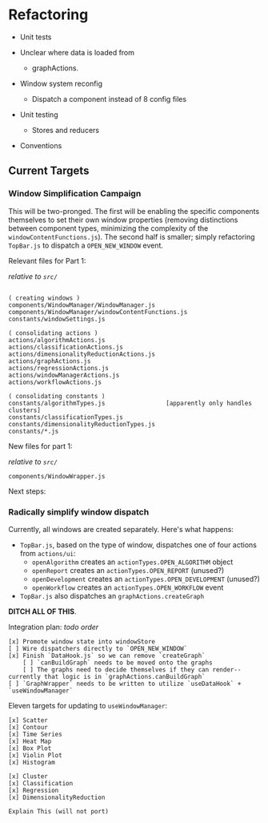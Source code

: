 # Refactoring

 - Unit tests
 - Unclear where data is loaded from
    - graphActions.


 - Window system reconfig
    - Dispatch a component instead of 8 config files
 - Unit testing
    - Stores and reducers
 - Conventions

## Current Targets

### Window Simplification Campaign

This will be two-pronged. The first will be enabling the specific components themselves to set their own window properties (removing distinctions between component types, minimizing the complexity of the `windowContentFunctions.js`). The second half is smaller; simply refactoring `TopBar.js` to dispatch a `OPEN_NEW_WINDOW` event.

Relevant files for Part 1:

*relative to `src/`*

```

( creating windows )
components/WindowManager/WindowManager.js
components/WindowManager/windowContentFunctions.js
constants/windowSettings.js

( consolidating actions )
actions/algorithmActions.js
actions/classificationActions.js
actions/dimensionalityReductionActions.js
actions/graphActions.js
actions/regressionActions.js
actions/windowManagerActions.js
actions/workflowActions.js

( consolidating constants )
constants/algorithmTypes.js                 [apparently only handles clusters]
constants/classificationTypes.js
constants/dimensionalityReductionTypes.js
constants/*.js

```

New files for part 1:

*relative to `src/`*

```
components/WindowWrapper.js
```

Next steps:

### Radically simplify window dispatch

Currently, all windows are created separately. Here's what happens:

 - `TopBar.js`, based on the type of window, dispatches one of four actions from `actions/ui`:
    - `openAlgorithm` creates an `actionTypes.OPEN_ALGORITHM` object
    - `openReport` creates an `actionTypes.OPEN_REPORT` (unused?)
    - `openDevelopment` creates an `actionTypes.OPEN_DEVELOPMENT` (unused?)
    - `openWorkflow` creates an `actionTypes.OPEN_WORKFLOW` event
 - `TopBar.js` also dispatches an `graphActions.createGraph`

 __DITCH ALL OF THIS__.

Integration plan: _todo order_

    [x] Promote window state into windowStore
    [ ] Wire dispatchers directly to `OPEN_NEW_WINDOW`
    [x] Finish `DataHook.js` so we can remove `createGraph`
        [ ] `canBuildGraph` needs to be moved onto the graphs
        [ ] The graphs need to decide themselves if they can render--currently that logic is in `graphActions.canBuildGraph`
    [ ] `GraphWrapper` needs to be written to utilize `useDataHook` + `useWindowManager`

Eleven targets for updating to `useWindowManager`:

```
[x] Scatter
[x] Contour
[x] Time Series
[x] Heat Map
[x] Box Plot
[x] Violin Plot
[x] Histogram

[x] Cluster
[x] Classification
[x] Regression
[x] DimensionalityReduction

Explain This (will not port)
```
